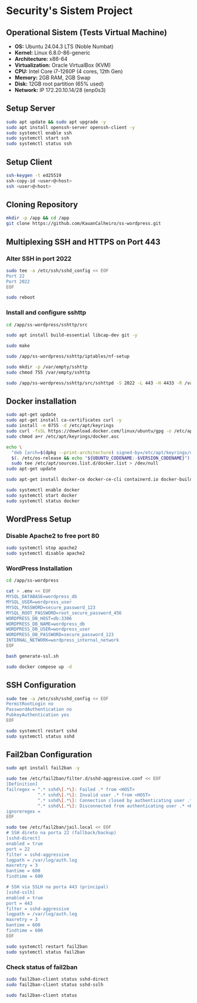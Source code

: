 # Security's Sistem Project

## Operational Sistem (Tests Virtual Machine)

- **OS:** Ubuntu 24.04.3 LTS (Noble Numbat)
- **Kernel:** Linux 6.8.0-86-generic
- **Architecture:** x86-64
- **Virtualization:** Oracle VirtualBox (KVM)
- **CPU:** Intel Core i7-1260P (4 cores, 12th Gen)
- **Memory:** 2GB RAM, 2GB Swap
- **Disk:** 12GB root partition (65% used)
- **Network:** IP 172.20.10.14/28 (enp0s3)

## Setup Server

```bash
sudo apt update && sudo apt upgrade -y
sudo apt install openssh-server openssh-client -y
sudo systemctl enable ssh
sudo systemctl start ssh
sudo systemctl status ssh
```


## Setup Client

```bash
ssh-keygen -t ed25519
ssh-copy-id <user>@<host>
ssh <user>@<host>
```

## Cloning Repository

```bash
mkdir -p /app && cd /app
git clone https://github.com/KauanCalheiro/ss-wordpress.git
```

## Multiplexing SSH and HTTPS on Port 443

### Alter SSH in port 2022

```bash
sudo tee -a /etc/ssh/sshd_config << EOF
Port 22
Port 2022
EOF

sudo reboot
```

### Install and configure sshttp

```bash
cd /app/ss-wordpress/sshttp/src

sudo apt install build-essential libcap-dev git -y

sudo make

sudo /app/ss-wordpress/sshttp/iptables/nf-setup

sudo mkdir -p /var/empty/sshttp
sudo chmod 755 /var/empty/sshttp

sudo /app/ss-wordpress/sshttp/src/sshttpd -S 2022 -L 443 -H 4433 -R /var/empty/sshttp
```

## Docker installation

```bash
sudo apt-get update
sudo apt-get install ca-certificates curl -y
sudo install -m 0755 -d /etc/apt/keyrings
sudo curl -fsSL https://download.docker.com/linux/ubuntu/gpg -o /etc/apt/keyrings/docker.asc
sudo chmod a+r /etc/apt/keyrings/docker.asc

echo \
  "deb [arch=$(dpkg --print-architecture) signed-by=/etc/apt/keyrings/docker.asc] https://download.docker.com/linux/ubuntu \
  $(. /etc/os-release && echo "${UBUNTU_CODENAME:-$VERSION_CODENAME}") stable" | \
  sudo tee /etc/apt/sources.list.d/docker.list > /dev/null
sudo apt-get update

sudo apt-get install docker-ce docker-ce-cli containerd.io docker-buildx-plugin docker-compose-plugin -y

sudo systemctl enable docker
sudo systemctl start docker
sudo systemctl status docker
```

## WordPress Setup

### Disable Apache2 to free port 80

```bash
sudo systemctl stop apache2
sudo systemctl disable apache2
```

### WordPress Installation

```bash
cd /app/ss-wordpress

cat > .env << EOF
MYSQL_DATABASE=wordpress_db
MYSQL_USER=wordpress_user
MYSQL_PASSWORD=secure_password_123
MYSQL_ROOT_PASSWORD=root_secure_password_456
WORDPRESS_DB_HOST=db:3306
WORDPRESS_DB_NAME=wordpress_db
WORDPRESS_DB_USER=wordpress_user
WORDPRESS_DB_PASSWORD=secure_password_123
INTERNAL_NETWORK=wordpress_internal_network
EOF

bash generate-ssl.sh

sudo docker compose up -d
```

## SSH Configuration

```bash
sudo tee -a /etc/ssh/sshd_config << EOF
PermitRootLogin no
PasswordAuthentication no
PubkeyAuthentication yes
EOF

sudo systemctl restart sshd
sudo systemctl status sshd
```

## Fail2ban Configuration

```bash
sudo apt install fail2ban -y

sudo tee /etc/fail2ban/filter.d/sshd-aggressive.conf << EOF
[Definition]
failregex = ^.* sshd\[.*\]: Failed .* from <HOST>
            ^.* sshd\[.*\]: Invalid user .* from <HOST>
            ^.* sshd\[.*\]: Connection closed by authenticating user .* <HOST> port .* \[preauth\]
            ^.* sshd\[.*\]: Disconnected from authenticating user .* <HOST> port .* \[preauth\]
ignoreregex =
EOF

sudo tee /etc/fail2ban/jail.local << EOF
# SSH direto na porta 22 (fallback/backup)
[sshd-direct]
enabled = true
port = 22
filter = sshd-aggressive
logpath = /var/log/auth.log
maxretry = 3
bantime = 600
findtime = 600

# SSH via SSLH na porta 443 (principal)
[sshd-sslh]
enabled = true
port = 443
filter = sshd-aggressive
logpath = /var/log/auth.log
maxretry = 3
bantime = 600
findtime = 600
EOF

sudo systemctl restart fail2ban
sudo systemctl status fail2ban
```

### Check status of fail2ban

```bash
sudo fail2ban-client status sshd-direct
sudo fail2ban-client status sshd-sslh

sudo fail2ban-client status
```